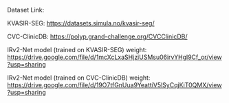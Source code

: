 
Dataset Link:

KVASIR-SEG: https://datasets.simula.no/kvasir-seg/

CVC-ClinicDB: https://polyp.grand-challenge.org/CVCClinicDB/

IRv2-Net model (trained on KVASIR-SEG) weight:
https://drive.google.com/file/d/1mcXcLxaSHjziUSMsu06irvYHgl9Cf_or/view?usp=sharing

IRv2-Net model (trained on CVC-ClinicDB) weight:
https://drive.google.com/file/d/19O7tfGnUua9YeattiV5lSyCqjKiT0QMX/view?usp=sharing
